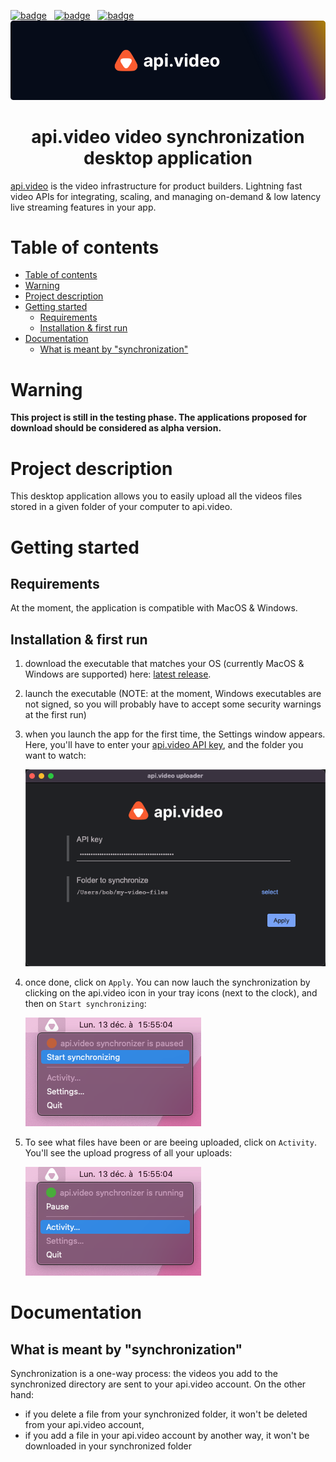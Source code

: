 [![badge](https://img.shields.io/twitter/follow/api_video?style=social)](https://twitter.com/intent/follow?screen_name=api_video) &nbsp; [![badge](https://img.shields.io/github/stars/apivideo/api.video-desktop-synchronizer?style=social)](https://github.com/apivideo/api.video-desktop-synchronizer) &nbsp; [![badge](https://img.shields.io/discourse/topics?server=https%3A%2F%2Fcommunity.api.video)](https://community.api.video)
![](https://github.com/apivideo/.github/blob/main/assets/apivideo_banner.png)
<h1 align="center">api.video video synchronization desktop application</h1>

[api.video](https://api.video) is the video infrastructure for product builders. Lightning fast video APIs for integrating, scaling, and managing on-demand & low latency live streaming features in your app.

# Table of contents
- [Table of contents](#table-of-contents)
- [Warning](#warning)
- [Project description](#project-description)
- [Getting started](#getting-started)
  - [Requirements](#requirements)
  - [Installation & first run](#installation--first-run)
- [Documentation](#documentation)
  - [What is meant by "synchronization"](#what-is-meant-by-synchronization)

# Warning

**This project is still in the testing phase. The applications proposed for download should be considered as alpha version.**

# Project description

This desktop application allows you to easily upload all the videos files stored in a given folder of your computer to api.video.

# Getting started


## Requirements

At the moment, the application is compatible with MacOS & Windows.

## Installation & first run

1) download the executable that matches your OS (currently MacOS & Windows are supported) here: [latest release](https://github.com/apivideo/api.video-desktop-synchronizer/releases/latest).
2) launch the executable (NOTE: at the moment, Windows executables are not signed, so you will probably have to accept some security warnings at the first run)
3) when you launch the app for the first time, the Settings window appears. Here, you'll have to enter your [api.video API key](https://dashboard.api.video/register), and the folder you want to watch:
   
    ![](doc/settings.png)   

4) once done, click on `Apply`. You can now lauch the synchronization by clicking on the api.video icon in your tray icons (next to the clock), and then on `Start synchronizing`:
   
    ![](doc/start-synchronizing.png)   

5) To see what files have been or are beeing uploaded, click on `Activity`. You'll see the upload progress of all your uploads:
   
    ![](doc/activity.png)   

# Documentation

## What is meant by "synchronization"

Synchronization is a one-way process: the videos you add to the synchronized directory are sent to your api.video account. On the other hand: 
- if you delete a file from your synchronized folder, it won't be deleted from your api.video account,
- if you add a file in your api.video account by another way, it won't be downloaded in your synchronized folder
  
